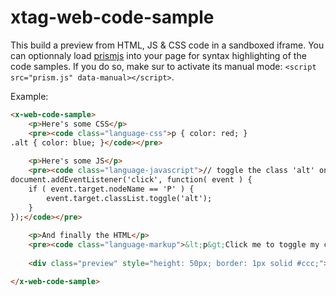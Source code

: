 xtag-web-code-sample
=============

This build a preview from HTML, JS & CSS code in a sandboxed iframe. You can optionnaly load [prismjs](http://prismjs.com/) into your page for syntax highlighting of the code samples. If you do so, make sur to activate its manual mode: `<script src="prism.js" data-manual></script>`.


Example:

```html
<x-web-code-sample>
    <p>Here's some CSS</p>
    <pre><code class="language-css">p { color: red; }
.alt { color: blue; }</code></pre>
    
    <p>Here's some JS</p>
    <pre><code class="language-javascript">// toggle the class 'alt' on click
document.addEventListener('click', function( event ) {
    if ( event.target.nodeName == 'P' ) {
        event.target.classList.toggle('alt');
    }
});</code></pre>
    
    <p>And finally the HTML</p>
    <pre><code class="language-markup">&lt;p&gt;Click me to toggle my color!&lt;/p&gt;</code></pre>
    
    <div class="preview" style="height: 50px; border: 1px solid #ccc;"></div>

</x-web-code-sample>
```